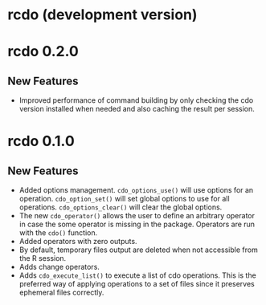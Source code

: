# rcdo (development version)

# rcdo 0.2.0

## New Features

-   Improved performance of command building by only checking the cdo version installed when needed and also caching the result per session.

# rcdo 0.1.0

## New Features

-   Added options management. `cdo_options_use()` will use options for an operation. `cdo_option_set()` will set global options to use for all operations. `cdo_options_clear()` will clear the global options.
-   The new `cdo_operator()` allows the user to define an arbitrary operator in case the some operator is missing in the package. Operators are run with the `cdo()` function.
-   Added operators with zero outputs.
-   By default, temporary files output are deleted when not accessible from the R session.
-   Adds change operators.
-   Adds `cdo_execute_list()` to execute a list of cdo operations. This is the preferred way of applying operations to a set of files since it preserves ephemeral files correctly.
